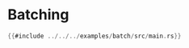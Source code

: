# Batching

<!-- langtabs-start -->
```rust
{{#include ../../../examples/batch/src/main.rs}}
```
<!-- langtabs-end -->
